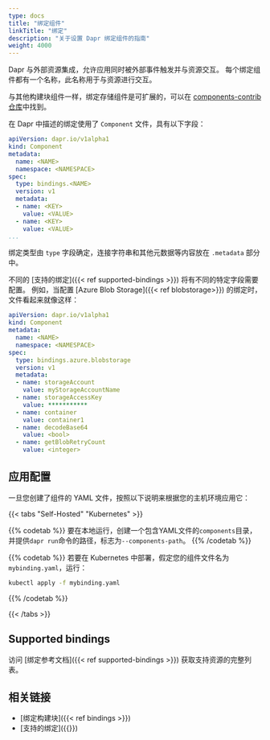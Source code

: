 ```yaml
---
type: docs
title: "绑定组件"
linkTitle: "绑定"
description: "关于设置 Dapr 绑定组件的指南"
weight: 4000
---
```


Dapr 与外部资源集成，允许应用同时被外部事件触发并与资源交互。 每个绑定组件都有一个名称，此名称用于与资源进行交互。

与其他构建块组件一样，绑定存储组件是可扩展的，可以在 [components-contrib 仓库](https://github.com/dapr/components-contrib)中找到。

在 Dapr 中描述的绑定使用了 `Component` 文件，具有以下字段：

```yaml
apiVersion: dapr.io/v1alpha1
kind: Component
metadata:
  name: <NAME>
  namespace: <NAMESPACE>
spec:
  type: bindings.<NAME>
  version: v1
  metadata:
  - name: <KEY>
    value: <VALUE>
  - name: <KEY>
    value: <VALUE>
...
```

绑定类型由 `type` 字段确定，连接字符串和其他元数据等内容放在 `.metadata` 部分中。

不同的 [支持的绑定]({{< ref supported-bindings >}}) 将有不同的特定字段需要配置。 例如，当配置 [Azure Blob Storage]({{< ref blobstorage>}}) 的绑定时，文件看起来就像这样：

```yaml
apiVersion: dapr.io/v1alpha1
kind: Component
metadata:
  name: <NAME>
  namespace: <NAMESPACE>
spec:
  type: bindings.azure.blobstorage
  version: v1
  metadata:
  - name: storageAccount
    value: myStorageAccountName
  - name: storageAccessKey
    value: ***********
  - name: container
    value: container1
  - name: decodeBase64
    value: <bool>
  - name: getBlobRetryCount
    value: <integer>
```

## 应用配置

一旦您创建了组件的 YAML 文件，按照以下说明来根据您的主机环境应用它：


{{< tabs "Self-Hosted" "Kubernetes" >}}

{{% codetab %}}
要在本地运行，创建一个包含YAML文件的`components`目录，并提供`dapr run`命令的路径，标志为`--components-path`。
{{% /codetab %}}

{{% codetab %}}
若要在 Kubernetes 中部署，假定您的组件文件名为 `mybinding.yaml`，运行：

```bash
kubectl apply -f mybinding.yaml
```
{{% /codetab %}}

{{< /tabs >}}

## Supported bindings

访问 [绑定参考文档]({{< ref supported-bindings >}}) 获取支持资源的完整列表。

## 相关链接
- [绑定构建块]({{< ref bindings >}})
- [支持的绑定]({{<ref supported-bindings >}})